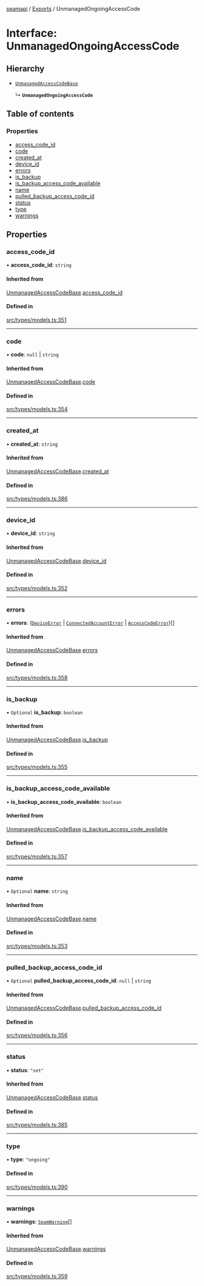 [seamapi](../README.md) / [Exports](../modules.md) / UnmanagedOngoingAccessCode

# Interface: UnmanagedOngoingAccessCode

## Hierarchy

- [`UnmanagedAccessCodeBase`](UnmanagedAccessCodeBase.md)

  ↳ **`UnmanagedOngoingAccessCode`**

## Table of contents

### Properties

- [access\_code\_id](UnmanagedOngoingAccessCode.md#access_code_id)
- [code](UnmanagedOngoingAccessCode.md#code)
- [created\_at](UnmanagedOngoingAccessCode.md#created_at)
- [device\_id](UnmanagedOngoingAccessCode.md#device_id)
- [errors](UnmanagedOngoingAccessCode.md#errors)
- [is\_backup](UnmanagedOngoingAccessCode.md#is_backup)
- [is\_backup\_access\_code\_available](UnmanagedOngoingAccessCode.md#is_backup_access_code_available)
- [name](UnmanagedOngoingAccessCode.md#name)
- [pulled\_backup\_access\_code\_id](UnmanagedOngoingAccessCode.md#pulled_backup_access_code_id)
- [status](UnmanagedOngoingAccessCode.md#status)
- [type](UnmanagedOngoingAccessCode.md#type)
- [warnings](UnmanagedOngoingAccessCode.md#warnings)

## Properties

### access\_code\_id

• **access\_code\_id**: `string`

#### Inherited from

[UnmanagedAccessCodeBase](UnmanagedAccessCodeBase.md).[access_code_id](UnmanagedAccessCodeBase.md#access_code_id)

#### Defined in

[src/types/models.ts:351](https://github.com/seamapi/javascript/blob/main/src/types/models.ts#L351)

___

### code

• **code**: ``null`` \| `string`

#### Inherited from

[UnmanagedAccessCodeBase](UnmanagedAccessCodeBase.md).[code](UnmanagedAccessCodeBase.md#code)

#### Defined in

[src/types/models.ts:354](https://github.com/seamapi/javascript/blob/main/src/types/models.ts#L354)

___

### created\_at

• **created\_at**: `string`

#### Inherited from

[UnmanagedAccessCodeBase](UnmanagedAccessCodeBase.md).[created_at](UnmanagedAccessCodeBase.md#created_at)

#### Defined in

[src/types/models.ts:386](https://github.com/seamapi/javascript/blob/main/src/types/models.ts#L386)

___

### device\_id

• **device\_id**: `string`

#### Inherited from

[UnmanagedAccessCodeBase](UnmanagedAccessCodeBase.md).[device_id](UnmanagedAccessCodeBase.md#device_id)

#### Defined in

[src/types/models.ts:352](https://github.com/seamapi/javascript/blob/main/src/types/models.ts#L352)

___

### errors

• **errors**: ([`DeviceError`](DeviceError.md) \| [`ConnectedAccountError`](ConnectedAccountError.md) \| [`AccessCodeError`](AccessCodeError.md))[]

#### Inherited from

[UnmanagedAccessCodeBase](UnmanagedAccessCodeBase.md).[errors](UnmanagedAccessCodeBase.md#errors)

#### Defined in

[src/types/models.ts:358](https://github.com/seamapi/javascript/blob/main/src/types/models.ts#L358)

___

### is\_backup

• `Optional` **is\_backup**: `boolean`

#### Inherited from

[UnmanagedAccessCodeBase](UnmanagedAccessCodeBase.md).[is_backup](UnmanagedAccessCodeBase.md#is_backup)

#### Defined in

[src/types/models.ts:355](https://github.com/seamapi/javascript/blob/main/src/types/models.ts#L355)

___

### is\_backup\_access\_code\_available

• **is\_backup\_access\_code\_available**: `boolean`

#### Inherited from

[UnmanagedAccessCodeBase](UnmanagedAccessCodeBase.md).[is_backup_access_code_available](UnmanagedAccessCodeBase.md#is_backup_access_code_available)

#### Defined in

[src/types/models.ts:357](https://github.com/seamapi/javascript/blob/main/src/types/models.ts#L357)

___

### name

• `Optional` **name**: `string`

#### Inherited from

[UnmanagedAccessCodeBase](UnmanagedAccessCodeBase.md).[name](UnmanagedAccessCodeBase.md#name)

#### Defined in

[src/types/models.ts:353](https://github.com/seamapi/javascript/blob/main/src/types/models.ts#L353)

___

### pulled\_backup\_access\_code\_id

• `Optional` **pulled\_backup\_access\_code\_id**: ``null`` \| `string`

#### Inherited from

[UnmanagedAccessCodeBase](UnmanagedAccessCodeBase.md).[pulled_backup_access_code_id](UnmanagedAccessCodeBase.md#pulled_backup_access_code_id)

#### Defined in

[src/types/models.ts:356](https://github.com/seamapi/javascript/blob/main/src/types/models.ts#L356)

___

### status

• **status**: ``"set"``

#### Inherited from

[UnmanagedAccessCodeBase](UnmanagedAccessCodeBase.md).[status](UnmanagedAccessCodeBase.md#status)

#### Defined in

[src/types/models.ts:385](https://github.com/seamapi/javascript/blob/main/src/types/models.ts#L385)

___

### type

• **type**: ``"ongoing"``

#### Defined in

[src/types/models.ts:390](https://github.com/seamapi/javascript/blob/main/src/types/models.ts#L390)

___

### warnings

• **warnings**: [`SeamWarning`](SeamWarning.md)[]

#### Inherited from

[UnmanagedAccessCodeBase](UnmanagedAccessCodeBase.md).[warnings](UnmanagedAccessCodeBase.md#warnings)

#### Defined in

[src/types/models.ts:359](https://github.com/seamapi/javascript/blob/main/src/types/models.ts#L359)
